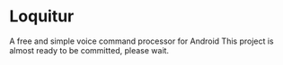# Loquitur
A free and simple voice command processor for Android 
This project is almost ready to be committed, please wait. 
